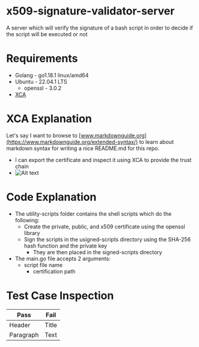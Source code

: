 # x509-signature-validator-server
A server which will verify the signature of a bash script in order to decide if the script will be executed or not

# Requirements
* Golang - go1.18.1 linux/amd64
* Ubuntu - 22.04.1 LTS
  * openssl - 3.0.2
* [XCA](https://apps.microsoft.com/detail/9N9K02V7XR1B?hl=en-US&gl=US)

# XCA Explanation
Let's say I want to browse to [www.markdownguide.org](https://www.markdownguide.org/extended-syntax/) to learn about markdown syntax for writing a nice README.md for this repo.
* I can export the certificate and inspect it using XCA to provide the trust chain
* ![Alt text](markdown-pem.png)

# Code Explanation
* The utility-scripts folder contains the shell scripts which do the following:
  * Create the private, public, and x509 certificate using the openssl library
  * Sign the scripts in the usigned-scripts directory using the SHA-256 hash function and the private key
    * They are then placed in the signed-scripts directory
* The main.go file accepts 2 arguments:
  * script file name
	* certification path

# Test Case Inspection
| Pass | Fail |
| --- | ----------- |
| Header | Title |
| Paragraph | Text |